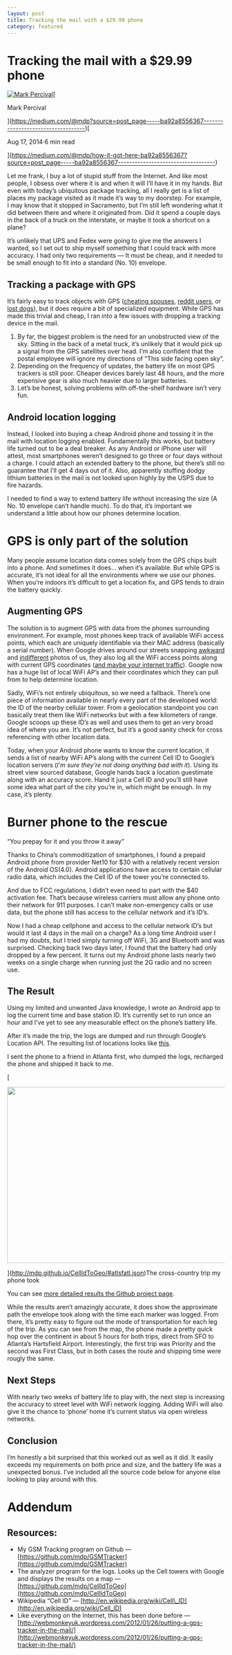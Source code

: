 ```yaml
---
layout: post
title: Tracking the mail with a $29.99 phone
category: featured
---
```


Tracking the mail with a $29.99 phone
=====================================

[![Mark Percival](https://miro.medium.com/fit/c/56/56/0*7RjQVoSZok0VpscY.jpeg)](https://medium.com/@mdp?source=post_page-----ba92a8556367-----------------------------------)[

Mark Percival

](https://medium.com/@mdp?source=post_page-----ba92a8556367-----------------------------------)[

Aug 17, 2014·6 min read

](https://medium.com/@mdp/how-it-got-here-ba92a8556367?source=post_page-----ba92a8556367-----------------------------------)

Let me frank, I buy a lot of stupid stuff from the Internet. And like most people, I obsess over where it is and when it will I’ll have it in my hands. But even with today’s ubiquitous package tracking, all I really get is a list of places my package visited as it made it’s way to my doorstep. For example, I may know that it stopped in Sacramento, but I’m still left wondering what it did between there and where it originated from. Did it spend a couple days in the back of a truck on the interstate, or maybe it took a shortcut on a plane?

It’s unlikely that UPS and Fedex were going to give me the answers I wanted, so I set out to ship myself something that I could track with more accuracy. I had only two requirements — It must be cheap, and it needed to be small enough to fit into a standard (No. 10) envelope.

Tracking a package with GPS
---------------------------

It’s fairly easy to track objects with GPS ([cheating spouses](http://www.amazon.com/Tracking-Device-Finding-Cheating-Husband/dp/B008981E82), [reddit users](https://www.techdirt.com/articles/20101008/03035211331/guy-finds-fbi-tracking-device-on-car-posts-pics-online-fbi-shows-up-demanding-it-back.shtml), or [lost dogs](http://www.pettracker.com/)), but it does require a bit of specialized equipment. While GPS has made this trivial and cheap, I ran into a few issues with dropping a tracking device in the mail.

1.  By far, the biggest problem is the need for an unobstructed view of the sky. Sitting in the back of a metal truck, it’s unlikely that it would pick up a signal from the GPS satellites over head. I’m also confident that the postal employee will ignore my directions of “This side facing open sky”.
2.  Depending on the frequency of updates, the battery life on most GPS trackers is still poor. Cheaper devices barely last 48 hours, and the more expensive gear is also much heavier due to larger batteries.
3.  Let’s be honest, solving problems with off-the-shelf hardware isn’t very fun.

Android location logging
------------------------

Instead, I looked into buying a cheap Android phone and tossing it in the mail with location logging enabled. Fundamentally this works, but battery life turned out to be a deal breaker. As any Android or iPhone user will attest, most smartphones weren’t designed to go three or four days without a charge. I could attach an extended battery to the phone, but there’s still no guarantee that I’ll get 4 days out of it. Also, apparently stuffing dodgy lithium batteries in the mail is not looked upon highly by the USPS due to fire hazards.

I needed to find a way to extend battery life without increasing the size (A No. 10 envelope can’t handle much). To do that, it’s important we understand a little about how our phones determine location.

GPS is only part of the solution
================================

Many people assume location data comes solely from the GPS chips built into a phone. And sometimes it does… when it’s available. But while GPS is accurate, it’s not ideal for all the environments where we use our phones. When you’re indoors it’s difficult to get a location fix, and GPS tends to drain the battery quickly.

Augmenting GPS
--------------

The solution is to augment GPS with data from the phones surrounding environment. For example, most phones keep track of available WiFi access points, which each are uniquely identifiable via their MAC address (basically a serial number). When Google drives around our streets snapping [awkward](http://top-10-list.org/wp-content/uploads/2012/11/Public-Urination.jpg) and [indifferent](http://assets.nydailynews.com/polopoly_fs/1.1815538.1401819152!/img/httpImage/image.jpg_gen/derivatives/article_970/google-street-view-axe-murderer.jpg?enlarged) photos of us, they also log all the WiFi access points along with current GPS coordinates ([and maybe your internet traffic](http://www.engadget.com/2013/04/22/google-street-view-fine-germany/)). Google now has a huge list of local WiFi AP’s and their coordinates which they can pull from to help determine location.

Sadly, WiFi’s not entirely ubiquitous, so we need a fallback. There’s one piece of information available in nearly every part of the developed world: the ID of the nearby cellular tower. From a geolocation standpoint you can basically treat them like WiFi networks but with a few kilometers of range. Google scoops up these ID’s as well and uses them to get an very broad idea of where you are. It’s not perfect, but it’s a good sanity check for cross referencing with other location data.

Today, when your Android phone wants to know the current location, it sends a list of nearby WiFi AP’s along with the current Cell ID to Google’s location servers (_I’m sure they’re not doing anything bad with it_). Using its street view sourced database, Google hands back a location guestimate along with an accuracy score. Hand it just a Cell ID and you’ll still have some idea what part of the city you’re in, which might be enough. In my case, it’s plenty.

Burner phone to the rescue
==========================

“You prepay for it and you throw it away”

Thanks to China’s commoditization of smartphones, I found a prepaid Android phone from provider Net10 for $30 with a relatively recent version of the Android OS(4.0). Android applications have access to certain cellular radio data, which includes the Cell ID of the tower you’re connected to.

And due to FCC regulations, I didn’t even need to part with the $40 activation fee. That’s because wireless carriers must allow any phone onto their network for 911 purposes. I can’t make non-emergency calls or use data, but the phone still has access to the cellular network and it’s ID’s.

Now I had a cheap cellphone and access to the cellular network ID’s but would it last 4 days in the mail on a charge? As a long time Android user I had my doubts, but I tried simply turning off WiFi, 3G and Bluetooth and was surprised. Checking back two days later, I found that the battery had only dropped by a few percent. It turns out my Android phone lasts nearly two weeks on a single charge when running just the 2G radio and no screen use.

The Result
----------

Using my limited and unwanted Java knowledge, I wrote an Android app to log the current time and base station ID. It’s currently set to run once an hour and I’ve yet to see any measurable effect on the phone’s battery life.

After it’s made the trip, the logs are dumped and run through Google’s Location API. The resulting list of locations looks like [this](https://github.com/mdp/CellIdToGeo/blob/gh-pages/atlsfatl.json).

I sent the phone to a friend in Atlanta first, who dumped the logs, recharged the phone and shipped it back to me.

[

<img alt="" class="ef es eo ex w" src="https://miro.medium.com/max/1400/1\*kvzALID33D-YhjkMpqtdcA.png" width="700" height="408" srcSet="https://miro.medium.com/max/552/1\*kvzALID33D-YhjkMpqtdcA.png 276w, https://miro.medium.com/max/1104/1\*kvzALID33D-YhjkMpqtdcA.png 552w, https://miro.medium.com/max/1280/1\*kvzALID33D-YhjkMpqtdcA.png 640w, https://miro.medium.com/max/1400/1\*kvzALID33D-YhjkMpqtdcA.png 700w" sizes="700px" role="presentation"/>

](http://mdp.github.io/CellIdToGeo/#atlsfatl.json)The cross-country trip my phone took

You can see [more detailed results the Github project page](http://mdp.github.io/CellIdToGeo/#atlsfatl.json).

While the results aren’t amazingly accurate, it does show the approximate path the envelope took along with the time each marker was logged. From there, it’s pretty easy to figure out the mode of transportation for each leg of the trip. As you can see from the map, the phone made a pretty quick hop over the continent in about 5 hours for both trips, direct from SFO to Atlanta’s Hartsfield Airport. Interestingly, the first trip was Priority and the second was First Class, but in both cases the route and shipping time were rougly the same.

Next Steps
----------

With nearly two weeks of battery life to play with, the next step is increasing the accuracy to street level with WiFi network logging. Adding WiFi will also give it the chance to ‘phone’ home it’s current status via open wireless networks.

Conclusion
----------

I’m honestly a bit surprised that this worked out as well as it did. It easily exceeds my requirements on both price and size, and the battery life was a unexpected bonus. I’ve included all the source code below for anyone else looking to play around with this.

Addendum
========

Resources:
----------

*   My GSM Tracking program on Github — [https://github.com/mdp/GSMTracker](https://github.com/mdp/GSMTracker)
*   The analyzer program for the logs. Looks up the Cell towers with Google and displays the results on a map — [https://github.com/mdp/CellIdToGeo](https://github.com/mdp/CellIdToGeo)
*   Wikipedia “Cell ID” — [http://en.wikipedia.org/wiki/Cell\_ID](http://en.wikipedia.org/wiki/Cell_ID)
*   Like everything on the Internet, this has been done before — [http://webmonkeyuk.wordpress.com/2012/01/26/putting-a-gps-tracker-in-the-mail/](http://webmonkeyuk.wordpress.com/2012/01/26/putting-a-gps-tracker-in-the-mail/)
